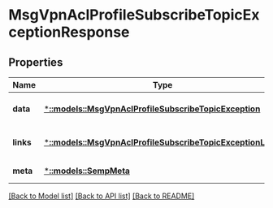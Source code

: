# MsgVpnAclProfileSubscribeTopicExceptionResponse

## Properties
Name | Type | Description | Notes
------------ | ------------- | ------------- | -------------
**data** | [***::models::MsgVpnAclProfileSubscribeTopicException**](MsgVpnAclProfileSubscribeTopicException.md) |  | [optional] [default to null]
**links** | [***::models::MsgVpnAclProfileSubscribeTopicExceptionLinks**](MsgVpnAclProfileSubscribeTopicExceptionLinks.md) |  | [optional] [default to null]
**meta** | [***::models::SempMeta**](SempMeta.md) |  | [default to null]

[[Back to Model list]](../README.md#documentation-for-models) [[Back to API list]](../README.md#documentation-for-api-endpoints) [[Back to README]](../README.md)


